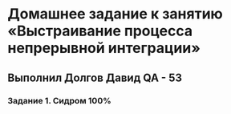 # Домашнее задание к занятию «Выстраивание процесса непрерывной интеграции»
## Выполнил Долгов Давид QA - 53
### Задание 1. Сидром 100%
